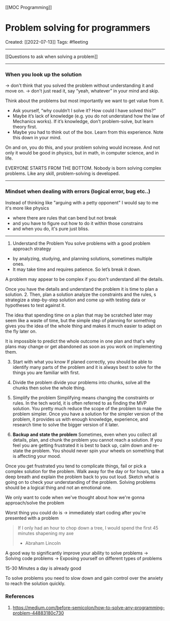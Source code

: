 [[MOC Programming]]

# Problem solving for programmers
Created:  [[2022-07-13]]
Tags: #fleeting 

---
[[Questions to ask when solving a problem]]

---
### When you look up the solution 
-> don't think that you solved the problem without understanding it and move on.
-> don't just read it, say “yeah, whatever” in your mind and skip.

Think about the problems but most importantly we want to get value from it. 
- Ask yourself, “why couldn’t I solve it? How could I have solved this?”
- Maybe it’s lack of knowledge (e.g. you do not understand how the law of Mechanics works). If it’s knowledge, don’t problem-solve, but learn theory first.
- Maybe you had to think out of the box. Learn from this experience. Note this down in your mind.

On and on, you do this, and your problem solving would increase. And not only it would be good in physics, but in math, in computer science, and in life.

EVERYONE STARTS FROM THE BOTTOM.
Nobody is born solving complex problems. Like any skill, problem-solving is developed.

---
### Mindset when dealing with errors (logical error, bug etc..)
Instead of thinking like "arguing with a petty opponent" 
I would say to me it's more like physics 
- where there are rules that can bend but not break 
- and you have to figure out how to do it within those constrains 
- and when you do, it's pure just bliss.

---
1. Understand the Problem
You solve problems with a good problem approach strategy 
- by analyzing, studying, and planning solutions, sometimes multiple ones. 
- It may take time and requires patience. So let’s break it down.

A problem may appear to be complex if you don't understand all the details.

Once you have the details and understand the problem it is time to plan a solution.
2. Then, plan a solution
analyze the constraints and the rules, s
strategize a step-by-step solution and 
come up with testing data or hypotheses to test against it.

The idea that spending time on a plan that may be scratched later may seem like a waste of time, 
but the simple step of planning for something gives you the idea of the whole thing and makes it much easier to adapt on the fly later on.

It is impossible to predict the whole outcome in one plan and that's why plans may change or get abandoned as soon as you work on implementing them.


3.  Start with what you know
If planed correctly, you should be able to identify many parts of the problem and it is always best to solve for the things you are familiar with first.


4.  Divide the problem
divide your problems into chunks, solve all the chunks then solve the whole thing.

5. Simplify the problem
Simplifying means changing the constraints or rules. In the tech world, it is often referred to as finding the MVP solution. You pretty much reduce the scope of the problem to make the problem simpler. Once you have a solution for the simpler version of the problem, it provides us with enough knowledge, experience, and research time to solve the bigger version of it later.


6. **Backup and state the problem**
Sometimes, even when you collect all details, plan, and chunk the problem you cannot reach a solution. If you feel you are getting frustrated it is best to back up, calm down and re-state the problem. You should never spin your wheels on something that is affecting your mood.

Once you get frustrated you tend to complicate things, fail or pick a complex solution for the problem. Walk away for the day or for hours, take a deep breath and explain the problem back to you out loud. Sketch what is going on to check your understanding of the problem. 
Solving problems should be a logical thing and not an emotional one.



We only want to code when we've thought about how we're gonna approach/solve the problem





Worst thing you could do is
-> immediately start coding after you're presented with a problem


> If I only had an hour to chop down a tree, 
> I would spend the first 45 minutes shapening my axe
> - Abraham Lincoln 


A good way to significantly improve your ability to solve problems
-> Solving code problems 
-> Exposing yourself on different types of problems

15-30 Minutes a day is already good


To solve problems you need to slow down and gain control over the anxiety to reach the solution quickly.












### References
1. https://medium.com/before-semicolon/how-to-solve-any-programming-problem-44883180c730